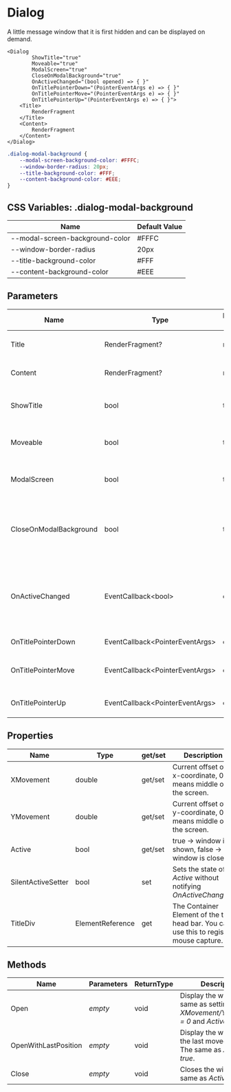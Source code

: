 # Dialog

A little message window that it is first hidden and can be displayed on demand.

```razor
<Dialog
        ShowTitle="true"
        Moveable="true"
        ModalScreen="true"
        CloseOnModalBackground="true"
        OnActiveChanged="(bool opened) => { }"
        OnTitlePointerDown="(PointerEventArgs e) => { }"
        OnTitlePointerMove="(PointerEventArgs e) => { }"
        OnTitlePointerUp="(PointerEventArgs e) => { }">
    <Title>
        RenderFragment
    </Title>
    <Content>
        RenderFragment
    </Content>
</Dialog>
```

```css
.dialog-modal-background {
    --modal-screen-background-color: #FFFC;
    --window-border-radius: 20px;
    --title-background-color: #FFF;
    --content-background-color: #EEE;
}
```


## CSS Variables: .dialog-modal-background

| **Name**                        | **Default Value** |
| ------------------------------- | ----------------- |
| --modal-screen-background-color | #FFFC             |
| --window-border-radius          | 20px              |
| --title-background-color        | #FFF              |
| --content-background-color      | #EEE              |


## Parameters

| **Name**               | **Type**                              | **Default Value** | **Description**                                                                                                                 |
| ---------------------- | ------------------------------------- | ----------------- | ------------------------------------------------------------------------------------------------------------------------------- |
| Title                  | RenderFragment?                       | null              | Html that will be displayed inside the head bar.                                                                                |
| Content                | RenderFragment?                       | null              | Html that will be displayed inside the window.                                                                                  |
| ShowTitle              | bool                                  | true              | Indicates whether to skip the *Title* section. Default is true.                                                                 |
| Moveable               | bool                                  | true              | The window can be grabed and draged around the screen. Default is true.                                                         |
| ModalScreen            | bool                                  | true              | If the background should be blurred/unavailable. Default is true.                                                               |
| CloseOnModalBackground | bool                                  | true              | If on the *ModalBackground* a click occurs, whether the window should close or not close. Default is true.                      |
| OnActiveChanged        | EventCallback&lt;bool&gt;             | default           | Invokes every time when the Dialog opens or closes. true: dialog got from close to open, false: dialog got from open to closed. |
| OnTitlePointerDown     | EventCallback&lt;PointerEventArgs&gt; | default           | Fires if pointer starts on title div.                                                                                           |
| OnTitlePointerMove     | EventCallback&lt;PointerEventArgs&gt; | default           | Fires if pointer moves on title div, but only if pointer down is active.                                                        |
| OnTitlePointerUp       | EventCallback&lt;PointerEventArgs&gt; | default           | Fires if pointer releases on title div.                                                                                         |


## Properties

| **Name**           | **Type**         | get/set | **Description**                                                                          |
| ------------------ | ---------------- | ------- | ---------------------------------------------------------------------------------------- |
| XMovement          | double           | get/set | Current offset of x-coordinate, 0 means middle of the screen.                            |
| YMovement          | double           | get/set | Current offset of y-coordinate, 0 means middle of the screen.                            |
| Active             | bool             | get/set | true -> window is shown, false -> window is closed                                       |
| SilentActiveSetter | bool             | set     | Sets the state of *Active* without notifying *OnActiveChanged*.                          |
| TitleDiv           | ElementReference | get     | The Container Element of the title head bar. You can use this to register mouse capture. |


## Methods

| **Name**             | **Parameters** | **ReturnType** | **Description**                                                                        |
| -------------------- | -------------- | -------------- | -------------------------------------------------------------------------------------- |
| Open                 | *empty*        | void           | Display the window. The same as setting *XMovement/YMovement = 0* and *Active = true*. |
| OpenWithLastPosition | *empty*        | void           | Display the window at the last moved position. The same as *Active = true*.            |
| Close                | *empty*        | void           | Closes the window. The same as *Active = false*.                                       |
